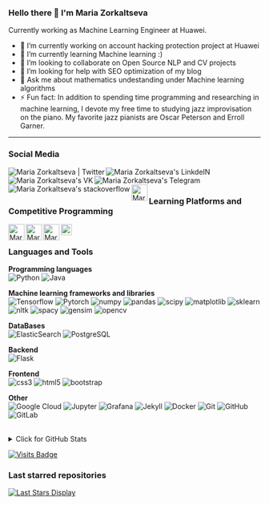 ### Hello there 👋 I'm Maria Zorkaltseva

Currently working as Machine Learning Engineer at Huawei.

- 🔭 I’m currently working on account hacking protection project at Huawei
- 🌱 I’m currently learning Machine learning :)
- 👯 I’m looking to collaborate on Open Source NLP and CV projects
- 🤔 I’m looking for help with SEO optimization of my blog
- 💬 Ask me about mathematics undestanding under Machine learning algorithms
- ⚡ Fun fact: In addition to spending time programming and researching in machine learning, I devote my free time to studying jazz improvisation on the piano. My favorite jazz pianists are Oscar Peterson and Erroll Garner.

<hr>

### Social Media

 <a href="https://twitter.com/MZorkaltseva" title='Twitter'>
    <img align="left" alt="Maria Zorkaltseva | Twitter" src="https://img.icons8.com/fluent/32/000000/twitter.png" />
</a>

 <a href="https://www.linkedin.com/in/maria-zorkaltseva/" title='Linkedin'>
    <img align="left" alt="Maria Zorkaltseva's LinkdeIN" src="https://img.icons8.com/color/32/000000/linkedin.png" />
</a>

 <a href="https://vk.com/id34226086" title='VK'>
    <img align="left" alt="Maria Zorkaltseva's VK" src="https://img.icons8.com/fluent/32/000000/vk-com.png"/>
</a>

<a href="https://t.me/maria_zorkaltseva" title='Telegram'>
    <img align="left" alt="Maria Zorkaltseva's Telegram" src="https://img.icons8.com/fluent/32/000000/telegram-app.png" />
</a>

<a href="https://stackoverflow.com/users/12705601/maria-zorkaltseva" title='stackoverflow'>
    <img align="left" alt="Maria Zorkaltseva's stackoverflow" src="https://img.icons8.com/color/32/000000/stackoverflow.png" />
</a>

<a href="https://medium.com/@maria.zorkaltseva" title='Medium'>
    <img align="left" alt="Maria Zorkaltseva's Medium" width="32px" src="https://img.icons8.com/color/32/000000/medium-monogram.png"/>
</a>

 <br /><br />

### Learning Platforms and Competitive Programming

<a href="https://www.coursera.org/user/2d5dd5a6b58ffcb31297e283cf549320" title='Coursera'>
    <img align="left" alt="Maria Zorkaltseva's Coursera profile" width="32px" src="https://cdn.jsdelivr.net/npm/simple-icons@3.2.0/icons/coursera.svg" />
</a>

<a href="https://leetcode.com/mariazork/" title='Leetcode'>
  <img align="center" alt="Maria Zorkaltseva's Leetcode" width="22px" src="https://cdn.jsdelivr.net/npm/simple-icons@v3/icons/leetcode.svg" />
</a>

<a href="https://www.hackerrank.com/maria_zorkaltse1" title='Hackerrank'>
    <img align="left" alt="Maria Zorkaltseva's hackerrank" width="32px" src="https://cdn.jsdelivr.net/npm/simple-icons@3.2.0/icons/hackerrank.svg" />
</a>

<a href="https://auth.geeksforgeeks.org/user/fear2029/" title='geeksforgeeks'>
    <img align="left" alt="Maria Zorkaltseva's geeksforgeeks" width="32px" src="https://cdn.jsdelivr.net/npm/simple-icons@3.2.0/icons/geeksforgeeks.svg" />
</a>

<br />

### Languages and Tools

**Programming languages**
<br/>
![Python](https://img.shields.io/badge/-Python-005571?style=flat-square&logo=Python)
![Java](https://img.shields.io/badge/-java-005571?style=flat-square&logo=java)

**Machine learning frameworks and libraries**
<br/>
![Tensorflow](https://img.shields.io/badge/-tensorflow-005571?style=flat-square&logo=tensorflow)
![Pytorch](https://img.shields.io/badge/-pytorch-005571?style=flat-square&logo=pytorch)
![numpy](https://img.shields.io/badge/-numpy-005571?style=flat-square&logo=numpy)
![pandas](https://img.shields.io/badge/-pandas-005571?style=flat-square&logo=pandas)
![scipy](https://img.shields.io/badge/-scipy-005571?style=flat-square&logo=scipy)
![matplotlib](https://img.shields.io/badge/-matplotlib-005571?style=flat-square&logo=matplotlib)
![sklearn](https://img.shields.io/badge/-sklearn-005571?style=flat-square&logo=sklearn)
![nltk](https://img.shields.io/badge/-nltk-005571?style=flat-square&logo=nltk)
![spacy](https://img.shields.io/badge/-spacy-005571?style=flat-square&logo=spacy)
![gensim](https://img.shields.io/badge/-gensim-005571?style=flat-square&logo=gensim)
![opencv](https://img.shields.io/badge/-opencv-005571?style=flat-square&logo=opencv)

**DataBases**
<br/>
![ElasticSearch](https://img.shields.io/badge/-ElasticSearch-005571?style=flat-square&logo=elasticsearch)
![PostgreSQL](https://img.shields.io/badge/-PostgreSQL-005571?style=flat-square&logo=postgresql)

**Backend**
<br/>
![Flask](https://img.shields.io/badge/-flask-005571?style=flat-square&logo=flask)

**Frontend**
<br/>
![css3](https://img.shields.io/badge/-css3-005571?style=flat-square&logo=css3)
![html5](https://img.shields.io/badge/-html5-005571?style=flat-square&logo=html5)
![bootstrap](https://img.shields.io/badge/-bootstrap-005571?style=flat-square&logo=bootstrap)

**Other**
<br/>
![Google Cloud](https://img.shields.io/badge/Google%20Cloud-005571?style=flat-square&logo=google-cloud)
![Jupyter](https://img.shields.io/badge/-jupyter-005571?style=flat-square&logo=jupyter)
![Grafana](https://img.shields.io/badge/-grafana-005571?style=flat-square&logo=grafana)
![Jekyll](https://img.shields.io/badge/-jekyll-005571?style=flat-square&logo=jekyll)
![Docker](https://img.shields.io/badge/-Docker-005571?style=flat-square&logo=docker)
![Git](https://img.shields.io/badge/-Git-005571?style=flat-square&logo=git)
![GitHub](https://img.shields.io/badge/-GitHub-005571?style=flat-square&logo=github)
![GitLab](https://img.shields.io/badge/-GitLab-005571?style=flat-square&logo=gitlab)

<br/>

<details>
<summary>Click for GitHub Stats</summary>
<p align="center">
    <img alt = "Maria Zorkaltseva's GitHub Stats" src="https://github-readme-stats.vercel.app/api?username=mariazork&show_icons=true&hide=issues&icon_color=000000&hide_border=true&title_color=5391FE&text_color=555">
    <br/>
    <img alt = "Maria Zorkaltseva's Top Language" src="https://github-readme-stats.vercel.app/api/top-langs/?username=mariazork&hide=html,&hide_border=true&title_color=5391FE&text_color=555">
</p>
</details>

[![Visits Badge](https://badges.pufler.dev/visits/mariazork/badge-it)](https://mariazork.github.io/)

### Last starred repositories

[![Last Stars Display](https://badges.pufler.dev/last-stars/mariazork?count=6&padding=15&perRow=3)](https://mariazork.github.io/)
